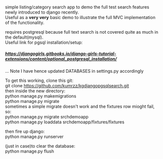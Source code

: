 simple listing/category search app to demo the full test search features newly introduced to django recently.<br>
Useful as a <b>very very</b> basic demo to illustrate the full MVC implementation of the functionality.

requires postgresql because full text search is not covered quite as much in the default(mysql).<br>
Useful link for pgsql installation/setup:<h5>https://djangogirls.gitbooks.io/django-girls-tutorial-extensions/content/optional_postgresql_installation/</h5>
... Note I have hence updated DATABASES in settings.py accordingly

To get this working, clone this git:<br>
git clone https://github.com/kumrzz/kgdjangopgsqlsearch.git<br>
then inside the new directory:<br>
python manage.py makemigrations<br>
python manage.py migrate<br>
sometimes a simple migrate doesn't work and the fixtures row mioght fail, so:<br>
python manage.py migrate srchdemoapp<br>
python manage.py loaddata srchdemoapp/fixtures/fixtures<br>

then fire up django:<br>
python manage.py runserver<br>

(just in case)to clear the database:<br>
python manage.py flush
